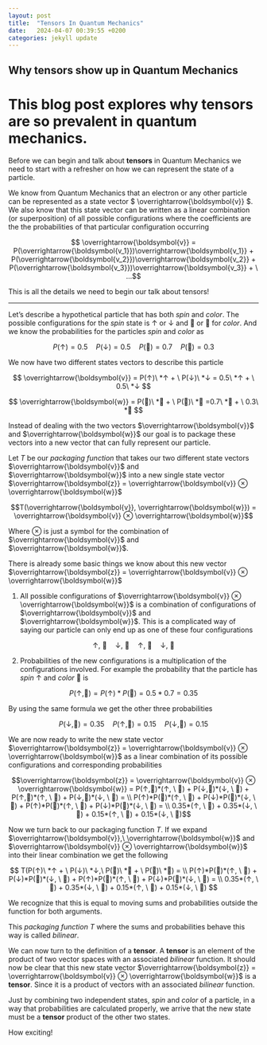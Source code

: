 ```yaml
---
layout: post
title:  "Tensors In Quantum Mechanics"
date:   2024-04-07 00:39:55 +0200
categories: jekyll update
---
```


## Why tensors show up in Quantum Mechanics

# This blog post explores why tensors are so prevalent in quantum mechanics.

Before we can begin and talk about **tensors** in Quantum Mechanics we need to start with a refresher on how we can represent the state of a particle.  

We know from Quantum Mechanics that an electron or any other particle can be represented as a state vector $ \overrightarrow{\boldsymbol{v}} $. We also know that this state vector can be written as a linear combination (or superposition) of all possible configurations where the coefficients are the the probabilities of that particular configuration occurring

$$ \overrightarrow{\boldsymbol{v}} = P(\overrightarrow{\boldsymbol{v_1}})\overrightarrow{\boldsymbol{v_1}} + P(\overrightarrow{\boldsymbol{v_2}})\overrightarrow{\boldsymbol{v_2}} + P(\overrightarrow{\boldsymbol{v_3}})\overrightarrow{\boldsymbol{v_3}} + \ ...$$

This is all the details we need to begin our talk about tensors!

---

Let’s describe a hypothetical particle that has both <em>spin</em> and <em>color</em>. The possible configurations for the <em>spin</em> state is ↑ or ↓ and 🔴 or 🔵 for <em>color</em>. 
And we know the probabilities for the particles <em>spin</em> and <em>color</em> as

$$P(↑) = 0.5 \quad  P(↓) = 0.5 \quad P(🔴) = 0.7 \quad P(🔵) = 0.3 $$

We now have two different states vectors to describe this particle

$$ \overrightarrow{\boldsymbol{v}} = P(↑)\ *↑ + \ P(↓)\ *↓ = 0.5\ *↑ + \ 0.5\ *↓ $$

$$ \overrightarrow{\boldsymbol{w}} = P(🔴)\ *🔴 + \ P(🔵)\ *🔵 =0.7\ *🔴 + \ 0.3\ *🔵 $$

Instead of dealing with the two vectors $\overrightarrow{\boldsymbol{v}}$ and $\overrightarrow{\boldsymbol{w}}$ our goal is to package these vectors into a new vector that can fully represent our particle.

Let $T$ be our <em>packaging function</em> that takes our two different state vectors $\overrightarrow{\boldsymbol{v}}$ and $\overrightarrow{\boldsymbol{w}}$ into a new single state vector $\overrightarrow{\boldsymbol{z}} = \overrightarrow{\boldsymbol{v}} ⊗ \overrightarrow{\boldsymbol{w}}$

$$T(\overrightarrow{\boldsymbol{v}}, \overrightarrow{\boldsymbol{w}}) = \overrightarrow{\boldsymbol{v}} ⊗ \overrightarrow{\boldsymbol{w}}$$

Where $⊗$ is just a symbol for the combination of $\overrightarrow{\boldsymbol{v}}$ and $\overrightarrow{\boldsymbol{w}}$.

There is already some basic things we know about this new vector $\overrightarrow{\boldsymbol{z}} = \overrightarrow{\boldsymbol{v}} ⊗ \overrightarrow{\boldsymbol{w}}$

1. All possible configurations of $\overrightarrow{\boldsymbol{v}} ⊗ \overrightarrow{\boldsymbol{w}}$ is a combination of configurations of $\overrightarrow{\boldsymbol{v}}$ and $\overrightarrow{\boldsymbol{w}}$.
This is a complicated way of saying our particle can only end up as one of these four configurations

$$↑, \ 🔴 \quad  ↓, \ 🔴  \quad ↑, \ 🔵 \quad ↓, \ 🔵 $$

2. Probabilities of the new configurations is a multiplication of the configurations involved.
For example the probability that the particle has <em>spin</em> ↑ and <em>color</em> 🔴 is

$$P(↑, 🔴) = P(↑) * P(🔴) = 0.5 * 0.7 = 0.35 $$

By using the same formula we get the other three probabilities

$$P(↓, 🔴) = 0.35 \quad P(↑, 🔵) = 0.15 \quad P(↓, 🔵) = 0.15 $$

We are now ready to write the new state vector $\overrightarrow{\boldsymbol{z}} = \overrightarrow{\boldsymbol{v}} ⊗ \overrightarrow{\boldsymbol{w}}$ as a linear combination of its possible configurations and corresponding probabilities

$$\overrightarrow{\boldsymbol{z}} = \overrightarrow{\boldsymbol{v}} ⊗ \overrightarrow{\boldsymbol{w}} = P(↑,🔴)*(↑, \ 🔴) + P(↓,🔴)*(↓, \ 🔴) + P(↑,🔵)*(↑, \ 🔵) + P(↓,🔵)*(↓, \ 🔵) = \\ P(↑)*P(🔴)*(↑, \ 🔴) + P(↓)*P(🔴)*(↓, \ 🔴) + P(↑)*P(🔵)*(↑, \ 🔵) + P(↓)*P(🔵)*(↓, \ 🔵) = \\ 0.35*(↑, \ 🔴) + 0.35*(↓, \ 🔴) + 0.15*(↑, \ 🔵) + 0.15*(↓, \ 🔵)$$

Now we turn back to our packaging function $T$. If we expand $\overrightarrow{\boldsymbol{v}},\ \overrightarrow{\boldsymbol{w}}$ and $\overrightarrow{\boldsymbol{v}} ⊗ \overrightarrow{\boldsymbol{w}}$ into their linear combination we get the following

$$ T(P(↑)\ *↑ + \ P(↓)\ *↓,\ P(🔴)\ *🔴 + \ P(🔵)\ *🔵) = \\ P(↑)*P(🔴)*(↑, \ 🔴) + P(↓)*P(🔴)*(↓, \ 🔴) + P(↑)*P(🔵)*(↑, \ 🔵) + P(↓)*P(🔵)*(↓, \ 🔵) = \\ 0.35*(↑, \ 🔴) + 0.35*(↓, \ 🔴) + 0.15*(↑, \ 🔵) + 0.15*(↓, \ 🔵) $$

We recognize that this is equal to moving sums and probabilities outside the function for both arguments.

This <em>packaging function T</em> where the sums and probabilities behave this way is called <em>bilinear</em>. 

We can now turn to the definition of a **tensor**. A **tensor** is an element of the product of two vector spaces with an associated <em>bilinear</em> function. It should now be clear that this new state vector $\overrightarrow{\boldsymbol{z}} = \overrightarrow{\boldsymbol{v}} ⊗ \overrightarrow{\boldsymbol{w}}$ is a **tensor**. Since it is a product of vectors with an associated <em>bilinear</em> function.

Just by combining two independent states, <em>spin</em> and <em>color</em> of a particle, in a way that probabilities are calculated properly, we arrive that the new state must be a **tensor** product of the other two states. 

How exciting!